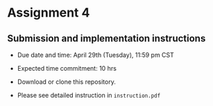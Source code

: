 # Assignment 4

## Submission and implementation instructions

* Due date and time: April 29th (Tuesday), 11:59 pm CST

* Expected time commitment: 10 hrs

* Download or clone this repository.

* Please see detailed instruction in `instruction.pdf`